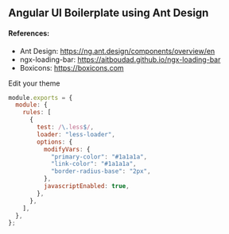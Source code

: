 ## Angular UI Boilerplate using Ant Design

#### References:

- Ant Design: https://ng.ant.design/components/overview/en
- ngx-loading-bar: https://aitboudad.github.io/ngx-loading-bar
- Boxicons: https://boxicons.com

Edit your theme

```js
module.exports = {
  module: {
    rules: [
      {
        test: /\.less$/,
        loader: "less-loader",
        options: {
          modifyVars: {
            "primary-color": "#1a1a1a",
            "link-color": "#1a1a1a",
            "border-radius-base": "2px",
          },
          javascriptEnabled: true,
        },
      },
    ],
  },
};
```
